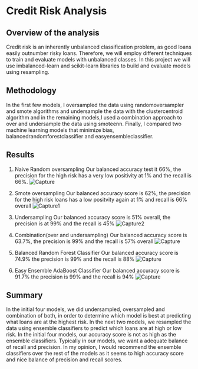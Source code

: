 # Credit Risk Analysis

## Overview of the analysis
Credit risk is an inherently unbalanced classification problem, as good loans easily outnumber risky loans. Therefore, we will employ different techniques to train and evaluate models with unbalanced classes. In this project we will use imbalanced-learn and scikit-learn libraries to build and evaluate models using resampling.

## Methodology
In the first few models, I oversampled the data using randomoversampler and smote algorithms and undersample the data with the clustercentroid algorithm and in the remaining models,I used a combination approach to over and undersample the data using smoteenn. Finally, I compared two machine learning models that minimize bias, balancedrandomforestclassifier and easyensembleclassifier. 

## Results
1. Naive Random oversampling
Our balanced accuracy test it 66%, the precision for the high risk has a very low positivity at 1% and the recall is 66%.
![Capture](https://user-images.githubusercontent.com/76858662/116026280-5fb82500-a620-11eb-81ee-afea095feac7.PNG)

2. Smote oversampling
Our balanced accuracy score is 62%, the precision for the high risk loans has a low positvity again at 1% and recall is 66% overall
![Capture1](https://user-images.githubusercontent.com/76858662/116026461-d0f7d800-a620-11eb-8508-1e02722941c8.PNG)

3. Undersampling
Our balanced accuracy score is 51% overall, the precision is at 99% and the recall is 45%
![Capture2](https://user-images.githubusercontent.com/76858662/116026806-61361d00-a621-11eb-8f4e-34009f58ca15.PNG)

4. Combination(over and undersampling)
Our balanced accuracy score is 63.7%, the precision is 99% and the recall is 57% overall
![Capture](https://user-images.githubusercontent.com/76858662/116027037-de619200-a621-11eb-80b1-ee83f04ab808.PNG)

5. Balanced Random Forest Classifier 
Our balanced accuracy score is 74.9% the precision is 99% and the recall is 88%
![Capture](https://user-images.githubusercontent.com/76858662/116027182-33050d00-a622-11eb-8e35-5c105dc56565.PNG)

6. Easy Ensemble AdaBoost Classifier
Our balanced accuracy score is 91.7% the precision is 99% and the recall is 94%
![Capture](https://user-images.githubusercontent.com/76858662/116027282-752e4e80-a622-11eb-969f-e4709204679a.PNG)

## Summary
In the initial four models, we did undersampled, oversampled and combination of both, in order to determine which model is best at predicting what loans are at the highest risk. In the next two models, we resampled the data using ensemble classifiers to predict which loans are at high or low risk. In the initial four models, our accuracy score is not as high as the ensemble classifiers. 
Typically in our models, we want a adequate balance of recall and precision. In my opinion, I would recommend the ensemble classifiers over the rest of the models as it seems to high accuracy score and nice balance of precision and recall scores.






